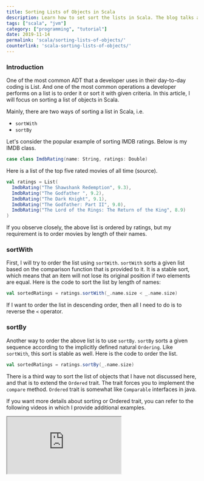 ```yaml
---
title: Sorting Lists of Objects in Scala
description: Learn how to set sort the lists in Scala. The blog talks about the usage of sortWith and sortBy along with coding examples
tags: ["scala", "jvm"]
category: ["programming", "tutorial"]
date: 2019-11-14
permalink: 'scala/sorting-lists-of-objects/'
counterlink: 'scala-sorting-lists-of-objects/'
---
```


### Introduction

One of the most common ADT that a developer uses in their day-to-day coding is List. And one of the most common operations a developer performs on a list is to order it or sort it with given criteria. In this article, I will focus on sorting a list of objects in Scala.

Mainly, there are two ways of sorting a list in Scala, i.e.

* ```sortWith```
* `sortBy`

Let's consider the popular example of sorting IMDB ratings. Below is my IMDB class.

```scala
case class ImdbRating(name: String, ratings: Double)
```

Here is a list of the top five rated movies of all time (source).


```scala
val ratings = List(
  ImdbRating("The Shawshank Redemption", 9.3),
  ImdbRating("The Godfather ", 9.2),
  ImdbRating("The Dark Knight", 9.1),
  ImdbRating("The Godfather: Part II", 9.0),
  ImdbRating("The Lord of the Rings: The Return of the King", 8.9)
)
```

If you observe closely, the above list is ordered by ratings, but my requirement is to order movies by length of their names.

### sortWith
First, I will try to order the list using `sortWith`. `sortWith` sorts a given list based on the comparison function that is provided to it. It is a stable sort, which means that an item will not lose its original position if two elements are equal. Here is the code to sort the list by length of names:

```scala
val sortedRatings = ratings.sortWith(_.name.size < _.name.size)
```

If I want to order the list in descending order, then all I need to do is to reverse the `<` operator. 

### sortBy
Another way to order the above list is to use `sortBy`. `sortBy` sorts a given sequence according to the implicitly defined natural `Ordering`. Like `sortWith`, this sort is stable as well. Here is the code to order the list.

```scala
val sortedRatings = ratings.sortBy(_.name.size)
```

There is a third way to sort the list of objects that I have not discussed here, and that is to extend the `Ordered` trait. The trait forces you to implement the `compare` method. `Ordered` trait is somewhat like `Comparable` interfaces in java.

If you want more details about sorting or Ordered trait, you can refer to the following videos in which I provide additional examples.

<iframe src="https://www.youtube.com/embed/hjY_mC7dPxc"></iframe>
